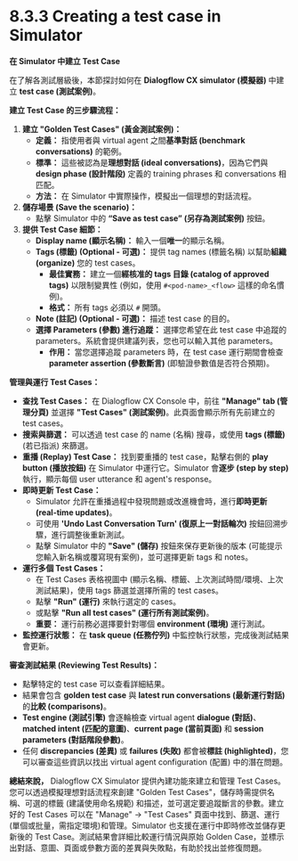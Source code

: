 # 8.3.3 Creating a test case in Simulator

**在 Simulator 中建立 Test Case**

在了解各測試層級後，本節探討如何在 **Dialogflow CX simulator (模擬器)** 中建立 **test case (測試案例)**。

**建立 Test Case 的三步驟流程：**

1. **建立 "Golden Test Cases" (黃金測試案例)：**
    - **定義：** 指使用者與 virtual agent 之間**基準對話 (benchmark conversations)** 的範例。
    - **標準：** 這些被認為是**理想對話 (ideal conversations)**，因為它們與 **design phase (設計階段)** 定義的 training phrases 和 conversations 相匹配。
    - **方法：** 在 Simulator 中實際操作，模擬出一個理想的對話流程。
2. **儲存場景 (Save the scenario)：**
    - 點擊 Simulator 中的 **“Save as test case” (另存為測試案例)** 按鈕。
3. **提供 Test Case 細節：**
    - **Display name (顯示名稱)：** 輸入一個**唯一**的顯示名稱。
    - **Tags (標籤) (Optional - 可選)：** 提供 tag names (標籤名稱) 以幫助**組織 (organize)** 您的 test cases。
        - **最佳實務：** 建立一個**經核准的 tags 目錄 (catalog of approved tags)** 以限制變異性 (例如，使用 `#<pod-name>_<flow>` 這樣的命名慣例)。
        - **格式：** 所有 tags 必須以 `#` 開頭。
    - **Note (註記) (Optional - 可選)：** 描述 test case 的目的。
    - **選擇 Parameters (參數) 進行追蹤：** 選擇您希望在此 test case 中追蹤的 parameters。系統會提供建議列表，您也可以輸入其他 parameters。
        - **作用：** 當您選擇追蹤 parameters 時，在 test case 運行期間會檢查 **parameter assertion (參數斷言)** (即驗證參數值是否符合預期)。

**管理與運行 Test Cases：**

- **查找 Test Cases：** 在 Dialogflow CX Console 中，前往 **"Manage" tab (管理分頁)** 並選擇 **"Test Cases" (測試案例)**。此頁面會顯示所有先前建立的 test cases。
- **搜索與篩選：** 可以透過 test case 的 name (名稱) 搜尋，或使用 **tags (標籤)** (若已指派) 來篩選。
- **重播 (Replay) Test Case：** 找到要重播的 test case，點擊右側的 **play button (播放按鈕)** 在 Simulator 中運行它。Simulator 會**逐步 (step by step)** 執行，顯示每個 user utterance 和 agent's response。
- **即時更新 Test Case：**
    - Simulator 允許在重播過程中發現問題或改進機會時，進行**即時更新 (real-time updates)**。
    - 可使用 **'Undo Last Conversation Turn' (復原上一對話輪次)** 按鈕回溯步驟，進行調整後重新測試。
    - 點擊 Simulator 中的 **"Save" (儲存)** 按鈕來保存更新後的版本 (可能提示您輸入新名稱或覆寫現有案例)，並可選擇更新 tags 和 notes。
- **運行多個 Test Cases：**
    - 在 Test Cases 表格視圖中 (顯示名稱、標籤、上次測試時間/環境、上次測試結果)，使用 tags 篩選並選擇所需的 test cases。
    - 點擊 **"Run" (運行)** 來執行選定的 cases。
    - 或點擊 **"Run all test cases" (運行所有測試案例)**。
    - **重要：** 運行前務必選擇要針對哪個 **environment (環境)** 運行測試。
- **監控運行狀態：** 在 **task queue (任務佇列)** 中監控執行狀態，完成後測試結果會更新。

**審查測試結果 (Reviewing Test Results)：**

- 點擊特定的 test case 可以查看詳細結果。
- 結果會包含 **golden test case** 與 **latest run conversations (最新運行對話)** 的**比較 (comparisons)**。
- **Test engine (測試引擎)** 會逐輪檢查 virtual agent **dialogue (對話)**、**matched intent (匹配的意圖)**、**current page (當前頁面)** 和 **session parameters (對話階段參數)**。
- 任何 **discrepancies (差異)** 或 **failures (失敗)** 都會被**標註 (highlighted)**，您可以審查這些資訊以找出 virtual agent configuration (配置) 中的潛在問題。

**總結來說，** Dialogflow CX Simulator 提供內建功能來建立和管理 Test Cases。您可以透過模擬理想對話流程來創建 "Golden Test Cases"，儲存時需提供名稱、可選的標籤 (建議使用命名規範) 和描述，並可選定要追蹤斷言的參數。建立好的 Test Cases 可以在 "Manage" -> "Test Cases" 頁面中找到、篩選、運行(單個或批量，需指定環境)和管理。Simulator 也支援在運行中即時修改並儲存更新後的 Test Case。測試結果會詳細比較運行情況與原始 Golden Case，並標示出對話、意圖、頁面或參數方面的差異與失敗點，有助於找出並修復問題。